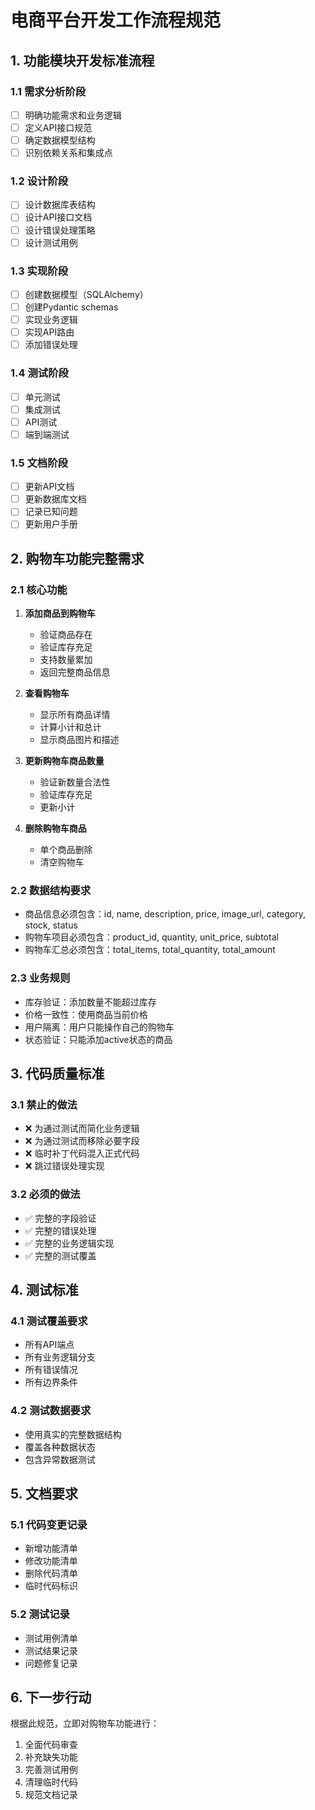 # 电商平台开发工作流程规范

## 1. 功能模块开发标准流程

### 1.1 需求分析阶段
- [ ] 明确功能需求和业务逻辑
- [ ] 定义API接口规范
- [ ] 确定数据模型结构
- [ ] 识别依赖关系和集成点

### 1.2 设计阶段
- [ ] 设计数据库表结构
- [ ] 设计API接口文档
- [ ] 设计错误处理策略
- [ ] 设计测试用例

### 1.3 实现阶段
- [ ] 创建数据模型（SQLAlchemy）
- [ ] 创建Pydantic schemas
- [ ] 实现业务逻辑
- [ ] 实现API路由
- [ ] 添加错误处理

### 1.4 测试阶段
- [ ] 单元测试
- [ ] 集成测试
- [ ] API测试
- [ ] 端到端测试

### 1.5 文档阶段
- [ ] 更新API文档
- [ ] 更新数据库文档
- [ ] 记录已知问题
- [ ] 更新用户手册

## 2. 购物车功能完整需求

### 2.1 核心功能
1. **添加商品到购物车**
   - 验证商品存在
   - 验证库存充足
   - 支持数量累加
   - 返回完整商品信息

2. **查看购物车**
   - 显示所有商品详情
   - 计算小计和总计
   - 显示商品图片和描述

3. **更新购物车商品数量**
   - 验证新数量合法性
   - 验证库存充足
   - 更新小计

4. **删除购物车商品**
   - 单个商品删除
   - 清空购物车

### 2.2 数据结构要求
- 商品信息必须包含：id, name, description, price, image_url, category, stock, status
- 购物车项目必须包含：product_id, quantity, unit_price, subtotal
- 购物车汇总必须包含：total_items, total_quantity, total_amount

### 2.3 业务规则
- 库存验证：添加数量不能超过库存
- 价格一致性：使用商品当前价格
- 用户隔离：用户只能操作自己的购物车
- 状态验证：只能添加active状态的商品

## 3. 代码质量标准

### 3.1 禁止的做法
- ❌ 为通过测试而简化业务逻辑
- ❌ 为通过测试而移除必要字段
- ❌ 临时补丁代码混入正式代码
- ❌ 跳过错误处理实现

### 3.2 必须的做法
- ✅ 完整的字段验证
- ✅ 完整的错误处理
- ✅ 完整的业务逻辑实现
- ✅ 完整的测试覆盖

## 4. 测试标准

### 4.1 测试覆盖要求
- 所有API端点
- 所有业务逻辑分支
- 所有错误情况
- 所有边界条件

### 4.2 测试数据要求
- 使用真实的完整数据结构
- 覆盖各种数据状态
- 包含异常数据测试

## 5. 文档要求

### 5.1 代码变更记录
- 新增功能清单
- 修改功能清单
- 删除代码清单
- 临时代码标识

### 5.2 测试记录
- 测试用例清单
- 测试结果记录
- 问题修复记录

## 6. 下一步行动

根据此规范，立即对购物车功能进行：
1. 全面代码审查
2. 补充缺失功能
3. 完善测试用例
4. 清理临时代码
5. 规范文档记录
